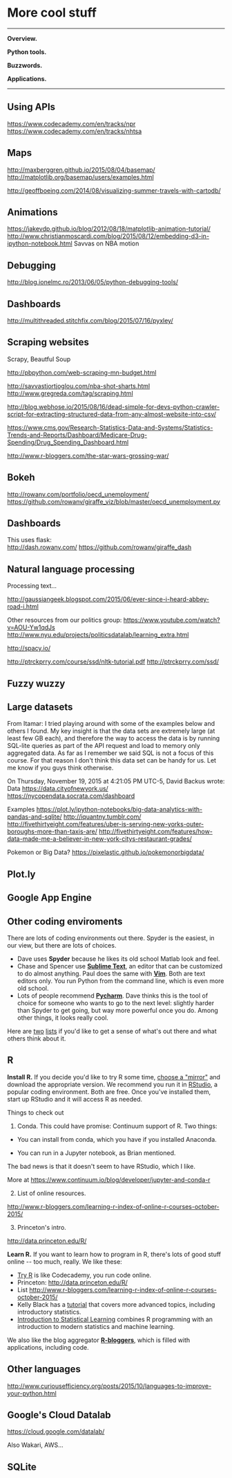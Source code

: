 # More cool stuff 


---
**Overview.**

**Python tools.**  

**Buzzwords.** 

**Applications.**  

---

## Using APIs

https://www.codecademy.com/en/tracks/npr 
https://www.codecademy.com/en/tracks/nhtsa


## Maps 

http://maxberggren.github.io/2015/08/04/basemap/ 
http://matplotlib.org/basemap/users/examples.html 

http://geoffboeing.com/2014/08/visualizing-summer-travels-with-cartodb/ 

## Animations 

https://jakevdp.github.io/blog/2012/08/18/matplotlib-animation-tutorial/
http://www.christianmoscardi.com/blog/2015/08/12/embedding-d3-in-ipython-notebook.html
Savvas on NBA motion 

## Debugging 

http://blog.ionelmc.ro/2013/06/05/python-debugging-tools/

## Dashboards 

http://multithreaded.stitchfix.com/blog/2015/07/16/pyxley/


## Scraping websites

Scrapy, Beautful Soup 

http://pbpython.com/web-scraping-mn-budget.html 

http://savvastjortjoglou.com/nba-shot-sharts.html
http://www.gregreda.com/tag/scraping.html 


http://blog.webhose.io/2015/08/16/dead-simple-for-devs-python-crawler-script-for-extracting-structured-data-from-any-almost-website-into-csv/ 


https://www.cms.gov/Research-Statistics-Data-and-Systems/Statistics-Trends-and-Reports/Dashboard/Medicare-Drug-Spending/Drug_Spending_Dashboard.html


http://www.r-bloggers.com/the-star-wars-grossing-war/

## Bokeh 

http://rowanv.com/portfolio/oecd_unemployment/ 
https://github.com/rowanv/giraffe_viz/blob/master/oecd_unemployment.py 


## Dashboards

This uses flask:  
http://dash.rowanv.com/
https://github.com/rowanv/giraffe_dash

## Natural language processing  

Processing text...  

http://gaussiangeek.blogspot.com/2015/06/ever-since-i-heard-abbey-road-i.html

Other resources from our politics group:
https://www.youtube.com/watch?v=AOU-Yw1qdJs
http://www.nyu.edu/projects/politicsdatalab/learning_extra.html

http://spacy.io/


http://ptrckprry.com/course/ssd/nltk-tutorial.pdf
http://ptrckprry.com/ssd/


## Fuzzy wuzzy 


## Large datasets

From Itamar:  I tried playing around with some of the examples below and others I found.
My key insight is that the data sets are extremely large (at least few GB each), and therefore the way to access the data is by running SQL-lite queries as part of the API request and load to memory only aggregated data. 
As far as I remember we said SQL is not a focus of this course. For that reason I don't think this data set can be handy for us. 
Let me know if you guys think otherwise. 

On Thursday, November 19, 2015 at 4:21:05 PM UTC-5, David Backus wrote:
Data 
https://data.cityofnewyork.us/
https://nycopendata.socrata.com/dashboard

Examples 
https://plot.ly/ipython-notebooks/big-data-analytics-with-pandas-and-sqlite/
http://iquantny.tumblr.com/
http://fivethirtyeight.com/features/uber-is-serving-new-yorks-outer-boroughs-more-than-taxis-are/
http://fivethirtyeight.com/features/how-data-made-me-a-believer-in-new-york-citys-restaurant-grades/


Pokemon or Big Data?  https://pixelastic.github.io/pokemonorbigdata/


## Plot.ly 

## Google App Engine 

## Other coding enviroments 

There are lots of coding environments out there.  Spyder is the easiest, in our view, but there are lots of choices.  

* Dave uses **Spyder** because he likes its old school Matlab look and feel.  
* Chase and Spencer use **[Sublime Text](http://www.sublimetext.com/)**, an editor that can be customized to do almost anything.  Paul does the same with **[Vim](http://www.vim.org/)**.  Both are text editors only.  You run Python from the command line, which is even more old school.    
* Lots of people recommend **[Pycharm](https://www.jetbrains.com/pycharm/download/)**.  Dave thinks this is the tool of choice for someone who wants to go to the next level:  slightly harder than Spyder to get going, but way more powerful once you do.  Among other things, it looks really cool. 

Here are [two](https://wiki.python.org/moin/IntegratedDevelopmentEnvironments) [lists](https://www.reddit.com/r/Python/comments/1keync/best_free_python_ide/) if you'd like to get a sense of what's out there and what others think about it. 

## R

**Install R.** If you decide you'd like to try R some time, [choose a "mirror"](https://cran.r-project.org/mirrors.html) and download the appropriate version.  We recommend you run it in [RStudio](https://www.rstudio.com/products/rstudio/download/), a popular coding environment. Both are free.  Once you've installed them, start up RStudio and it will access R as needed. 

Things to check out

1. Conda.  This could have promise:  Continuum support of R.  Two things:

* You can install from conda, which you have if you installed Anaconda.  

* You can run in a Jupyter notebook, as Brian mentioned.   

The bad news is that it doesn't seem to have RStudio, which I like.  

More at  https://www.continuum.io/blog/developer/jupyter-and-conda-r

2. List of online resources.  

http://www.r-bloggers.com/learning-r-index-of-online-r-courses-october-2015/

3. Princeton's intro.  

http://data.princeton.edu/R/

**Learn R.** If you want to learn how to program in R, there's lots of good stuff online -- too much, really.  We like these: 

* [Try R](http://tryr.codeschool.com/) is like Codecademy, you run code online.  
* Princeton:  http://data.princeton.edu/R/ 
* List http://www.r-bloggers.com/learning-r-index-of-online-r-courses-october-2015/
* Kelly Black has a [tutorial](http://www.cyclismo.org/tutorial/R/) that covers more advanced topics, including introductory statistics.  
* [Introduction to Statistical Learning](http://www-bcf.usc.edu/~gareth/ISL/) combines R programming with an introduction to modern statistics and machine learning.  

We also like the blog aggregator **[R-bloggers](http://www.r-bloggers.com/)**, which is filled with applications, including code.  


## Other languages 

http://www.curiousefficiency.org/posts/2015/10/languages-to-improve-your-python.html

## Google's Cloud Datalab

https://cloud.google.com/datalab/

Also Wakari, AWS...  

## SQLite 

